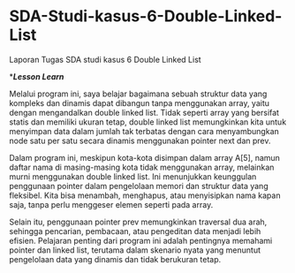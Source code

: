 # SDA-Studi-kasus-6-Double-Linked-List
Laporan Tugas SDA studi kasus 6 Double Linked List

****Lesson Learn***

Melalui program ini, saya belajar bagaimana sebuah struktur data yang kompleks dan dinamis dapat dibangun tanpa menggunakan array, yaitu dengan mengandalkan double linked list. Tidak seperti array yang bersifat statis dan memiliki ukuran tetap, double linked list memungkinkan kita untuk menyimpan data dalam jumlah tak terbatas dengan cara menyambungkan node satu per satu secara dinamis menggunakan pointer next dan prev.

Dalam program ini, meskipun kota-kota disimpan dalam array A[5], namun daftar nama di masing-masing kota tidak menggunakan array, melainkan murni menggunakan double linked list. Ini menunjukkan keunggulan penggunaan pointer dalam pengelolaan memori dan struktur data yang fleksibel. Kita bisa menambah, menghapus, atau menyisipkan nama kapan saja, tanpa perlu menggeser elemen seperti pada array.

Selain itu, penggunaan pointer prev memungkinkan traversal dua arah, sehingga pencarian, pembacaan, atau pengeditan data menjadi lebih efisien. Pelajaran penting dari program ini adalah pentingnya memahami pointer dan linked list, terutama dalam skenario nyata yang menuntut pengelolaan data yang dinamis dan tidak berukuran tetap.

